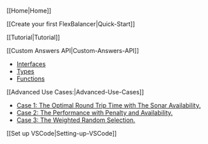 [[Home|Home]]

[[Create your first FlexBalancer|Quick-Start]]

[[Tutorial|Tutorial]]

[[Custom Answers API|Custom-Answers-API]]
* [Interfaces](Custom-Answers-API#interfaces)
* [Types](Custom-Answers-API#types)
* [Functions](Custom-Answers-API#functions)

[[Advanced Use Cases:|Advanced-Use-Cases]]
* [Case 1: The Optimal Round Trip Time with The Sonar Availability.](Advanced-Use-Cases#case1)
* [Case 2: The Performance with Penalty and Availability.](Advanced-Use-Cases#case2)
* [Case 3: The Weighted Random Selection.](Advanced-Use-Cases#case3)

[[Set up VSCode|Setting-up-VSCode]]